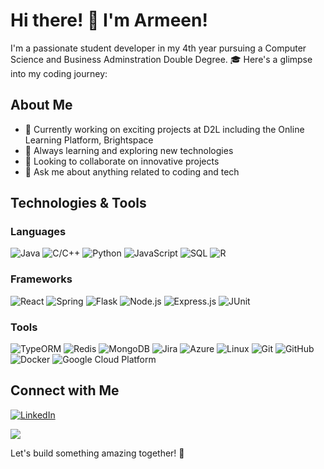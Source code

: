 # Hi there! 👋 I'm Armeen!

I'm a passionate student developer in my 4th year pursuing a Computer Science and Business Adminstration Double Degree. 🎓 Here's a glimpse into my coding journey:

## About Me
- 🔭 Currently working on exciting projects at D2L including the Online Learning Platform, Brightspace
- 🌱 Always learning and exploring new technologies
- 👯 Looking to collaborate on innovative projects
- 💬 Ask me about anything related to coding and tech

## Technologies & Tools
### Languages
![Java](https://img.shields.io/badge/Java-007396?style=flat&logo=java&logoColor=white)
![C/C++](https://img.shields.io/badge/C%2FC++-00599C?style=flat&logo=c%2B%2B&logoColor=white)
![Python](https://img.shields.io/badge/Python-3776AB?style=flat&logo=python&logoColor=white)
![JavaScript](https://img.shields.io/badge/JavaScript-F7DF1E?style=flat&logo=javascript&logoColor=black)
![SQL](https://img.shields.io/badge/SQL-4479A1?style=flat&logo=sql&logoColor=white)
![R](https://img.shields.io/badge/R-276DC3?style=flat&logo=r&logoColor=white)

### Frameworks
![React](https://img.shields.io/badge/React-61DAFB?style=flat&logo=react&logoColor=white)
![Spring](https://img.shields.io/badge/Spring-6DB33F?style=flat&logo=spring&logoColor=white)
![Flask](https://img.shields.io/badge/Flask-000000?style=flat&logo=flask&logoColor=white)
![Node.js](https://img.shields.io/badge/Node.js-339933?style=flat&logo=node.js&logoColor=white)
![Express.js](https://img.shields.io/badge/Express.js-000000?style=flat&logo=express&logoColor=white)
![JUnit](https://img.shields.io/badge/JUnit-25A162?style=flat&logo=junit&logoColor=white)

### Tools
![TypeORM](https://img.shields.io/badge/TypeORM-E83524?style=flat&logo=typeorm&logoColor=white)
![Redis](https://img.shields.io/badge/Redis-DC382D?style=flat&logo=redis&logoColor=white)
![MongoDB](https://img.shields.io/badge/MongoDB-47A248?style=flat&logo=mongodb&logoColor=white)
![Jira](https://img.shields.io/badge/Jira-0052CC?style=flat&logo=jira&logoColor=white)
![Azure](https://img.shields.io/badge/Azure-0089D6?style=flat&logo=microsoft-azure&logoColor=white)
![Linux](https://img.shields.io/badge/Linux-FCC624?style=flat&logo=linux&logoColor=black)
![Git](https://img.shields.io/badge/Git-F05032?style=flat&logo=git&logoColor=white)
![GitHub](https://img.shields.io/badge/GitHub-181717?style=flat&logo=github&logoColor=white)
![Docker](https://img.shields.io/badge/Docker-2496ED?style=flat&logo=docker&logoColor=white)
![Google Cloud Platform](https://img.shields.io/badge/Google%20Cloud%20Platform-4285F4?style=flat&logo=google-cloud&logoColor=white)

## Connect with Me
[![LinkedIn](https://img.shields.io/badge/LinkedIn-0077B5?style=flat&logo=linkedin&logoColor=white)](https://www.linkedin.com/in/armeentalwandi/)

<picture>
    <source media="(prefers-color-scheme: dark)" srcset="https://streak-stats.demolab.com?user=armeentalwandi&theme=dark" />
    <img src="https://streak-stats.demolab.com?user=armeentalwandi&theme=default" />
</picture>

Let's build something amazing together! 🚀
